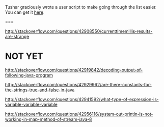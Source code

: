 Tushar graciously wrote a user script to make going through the list easier. You can get it [here](https://github.com/tusharjadhav219/Userscript-for-delete-candidates).

===

http://stackoverflow.com/questions/42908550/currenttimemillis-results-are-strange

NOT YET
====

http://stackoverflow.com/questions/42919842/decoding-output-of-following-java-program

http://stackoverflow.com/questions/42929962/are-there-constants-for-the-strings-true-and-false-in-java

http://stackoverflow.com/questions/42941592/what-type-of-expression-is-variable-variable-variable

http://stackoverflow.com/questions/42956116/system-out-println-is-not-working-in-map-method-of-stream-java-8